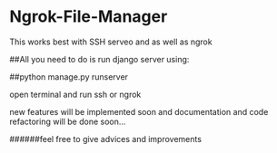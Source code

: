 # Ngrok-File-Manager

This works best with SSH serveo and as well as ngrok

##All you need to do is run django server using:

##python manage.py runserver

open terminal and run ssh or ngrok

new features will be implemented soon and documentation and code refactoring will be done soon...

######feel free to give advices and improvements
